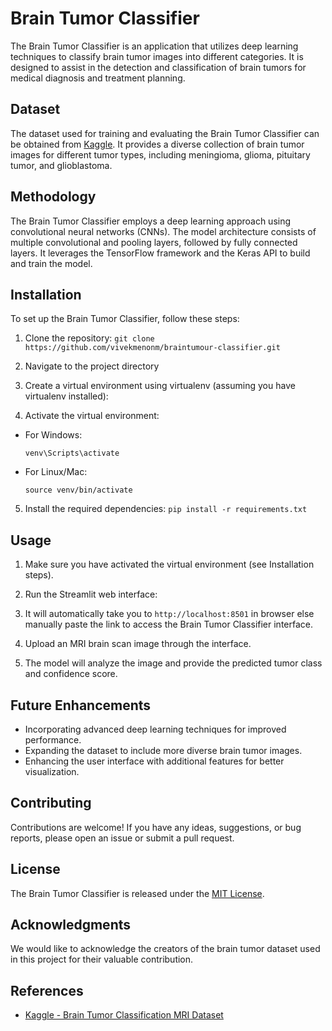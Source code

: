 # Brain Tumor Classifier

The Brain Tumor Classifier is an application that utilizes deep learning techniques to classify brain tumor images into different categories. It is designed to assist in the detection and classification of brain tumors for medical diagnosis and treatment planning.

## Dataset

The dataset used for training and evaluating the Brain Tumor Classifier can be obtained from [Kaggle](https://www.kaggle.com/datasets/sartajbhuvaji/brain-tumor-classification-mri?datasetId=672377&sortBy=voteCount). It provides a diverse collection of brain tumor images for different tumor types, including meningioma, glioma, pituitary tumor, and glioblastoma.

## Methodology

The Brain Tumor Classifier employs a deep learning approach using convolutional neural networks (CNNs). The model architecture consists of multiple convolutional and pooling layers, followed by fully connected layers. It leverages the TensorFlow framework and the Keras API to build and train the model.

## Installation

To set up the Brain Tumor Classifier, follow these steps:

1. Clone the repository: `git clone https://github.com/vivekmenonm/braintumour-classifier.git`

2. Navigate to the project directory

3. Create a virtual environment using virtualenv (assuming you have virtualenv installed):
4. Activate the virtual environment:
- For Windows:
  ```
  venv\Scripts\activate
  ```
- For Linux/Mac:
  ```
  source venv/bin/activate
  ```

5. Install the required dependencies:
`pip install -r requirements.txt`


## Usage

1. Make sure you have activated the virtual environment (see Installation steps).

2. Run the Streamlit web interface:

3. It will automatically take you to `http://localhost:8501` in browser else manually paste the link to access the Brain Tumor Classifier interface.

4. Upload an MRI brain scan image through the interface.

5. The model will analyze the image and provide the predicted tumor class and confidence score.

## Future Enhancements

- Incorporating advanced deep learning techniques for improved performance.
- Expanding the dataset to include more diverse brain tumor images.
- Enhancing the user interface with additional features for better visualization.

## Contributing

Contributions are welcome! If you have any ideas, suggestions, or bug reports, please open an issue or submit a pull request.

## License

The Brain Tumor Classifier is released under the [MIT License](LICENSE).

## Acknowledgments

We would like to acknowledge the creators of the brain tumor dataset used in this project for their valuable contribution.

## References

- [Kaggle - Brain Tumor Classification MRI Dataset](https://www.kaggle.com/datasets/sartajbhuvaji/brain-tumor-classification-mri?datasetId=672377&sortBy=voteCount)

